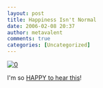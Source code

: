 ```yaml
---
layout: post
title: Happiness Isn't Normal
date: 2006-02-08 20:37
author: metavalent
comments: true
categories: [Uncategorized]
---
```

<!--Lead Photo --><a href="http://www.time.com/time/magazine/printout/0,8816,1156613,00.html"><img src="http://awebcamdarkly.com/images/time.logo.gif" border="0" alt="0" /></a><!-- Commentary -->
I'm so <a href="http://www.time.com/time/magazine/printout/0,8816,1156613,00.html">HAPPY to hear this</a>!
